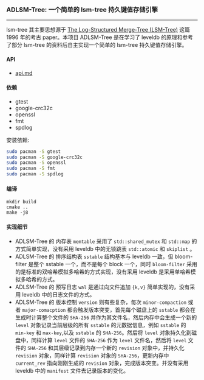 ### ADLSM-Tree: 一个简单的 lsm-tree 持久键值存储引擎
---

lsm-tree 其主要思想源于 [The Log-Structured Merge-Tree (LSM-Tree)](https://www.cs.umb.edu/~poneil/lsmtree.pdf) 这篇 1996 年的考古 paper。本项目  ADLSM-Tree 是在学习了 leveldb 的原理和参考了部分 lsm-tree 的资料后自主实现一个简单的 lsm-tree 持久键值存储引擎。

#### API

- [api.md](doc/api.md)

#### 依赖
* gtest
* google-crc32c
* openssl
* fmt
* spdlog

安装依赖:

```sh
sudo pacman -S gtest
sudo pacman -S google-crc32c
sudo pacman -S openssl
sudo pacman -S fmt
sudo pacman -S spdlog
```

#### 编译

```
mkdir build
cmake ..
make -j8
```

#### 实现细节

* ADLSM-Tree 的 内存表 `memtable` 采用了 `std::shared_mutex` 和 `std::map` 的方式简单实现，没有采用 leveldb 中的无锁跳表 `std::atomic` 和 `skiplist` 。
* ADLSM-Tree 的 排序结构表 `sstable` 结构基本与 leveldb 一致，但 bloom-filter 是整个 sstable 一个，而不是每个 block 一个，同时 `bloom-filter` 采用的是标准的双哈希模拟多哈希的方式实现，没有采用 leveldb 是采用单哈希模拟多哈希的方式。
* ADLSM-Tree 的 预写日志 `wal` 是通过向文件追加 `{k,v}` 简单实现的，没有采用 leveldb 中的日志文件的方式。
* ADLSM-Tree 的 版本控制 `version` 则有些复杂，每次 `minor-compaction` 或者 `major-comacption` 都会触发版本突变，首先每个磁盘上的 `sstable` 都会在生成时计算整个文件的 `SHA-256` 并作为其文件名，然后内存中会生成一个新的 `level` 对象记录当前层级的所有 `sstable` 的元数据信息，例如 `sstable` 的 `min-key` 和 `max-key`,以及 `sstable` 的 `SHA-256`。然后将 `level` 对象持久化到磁盘中，同样计算 `level` 文件的 `SHA-256` 作为 `level` 文件名，然后将 `level` 文件的 `SHA-256` 和其层级记录到内存一个新的 `revision` 对象中，并持久化 `revision` 对象，同样计算 `revision` 对象的 `SHA-256`，更新内存中 `current_rev` 指向刚刚生成的 `revision` 对象，完成版本突变。并没有采用 leveldb 中的 `manifest` 文件去记录版本的变化。